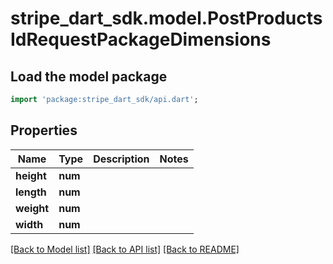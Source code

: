 # stripe_dart_sdk.model.PostProductsIdRequestPackageDimensions

## Load the model package
```dart
import 'package:stripe_dart_sdk/api.dart';
```

## Properties
Name | Type | Description | Notes
------------ | ------------- | ------------- | -------------
**height** | **num** |  | 
**length** | **num** |  | 
**weight** | **num** |  | 
**width** | **num** |  | 

[[Back to Model list]](../README.md#documentation-for-models) [[Back to API list]](../README.md#documentation-for-api-endpoints) [[Back to README]](../README.md)


